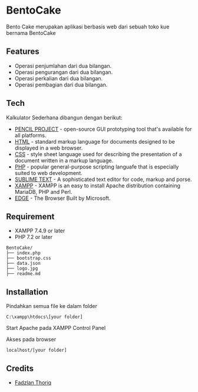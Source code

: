 # BentoCake

Bento Cake merupakan aplikasi berbasis web dari sebuah toko kue bernama BentoCake

## Features
- Operasi penjumlahan dari dua bilangan.
- Operasi pengurangan dari dua bilangan.
- Operasi perkalian dari dua bilangan.
- Operasi pembagian dari dua bilangan.

## Tech
Kalkulator Sederhana dibangun dengan berikut:
* [PENCIL PROJECT](https://pencil.evolus.vn) - open-source GUI prototyping tool that's available for all platforms.
* [HTML](https://developer.mozilla.org/en-US/docs/web/HTML) - standard markup language for documents designed to be displayed in a web browser.
* [CSS](https://developer.mozilla.org/en-US/docs/Web/CSS) - style sheet language used for describing the presentation of a document written in a markup language.
* [PHP](https://www.php.net/) - popular general-purpose scripting languafe that is especially suited to web development.
* [SUBLIME TEXT](https://www.sublimetext.com/) - A sophisticated text editor for code, markup and porse.
* [XAMPP](https://www.apachefriends.org/index.html) - XAMPP is an easy to install Apache distribution containing MariaDB, PHP and Perl.
* [EDGE](https://www.microsoft.com/en-us/edge) - The Browser Built by Microsoft.

## Requirement
* XAMPP 7.4.9 or later
* PHP 7.2 or later
```
BentoCake/
├── index.php
├── bootstrap.css
├── data.json
├── logo.jpg
├── readme.md
```

## Installation
Pindahkan semua file ke dalam folder
```
C:\xampp\htdocs\[your folder]
```
Start Apache pada XAMPP Control Panel

Akses pada browser
```
localhost/[your folder]
```


## Credits

* [Fadzlan Thoriq](https://github.com/fadzthor)